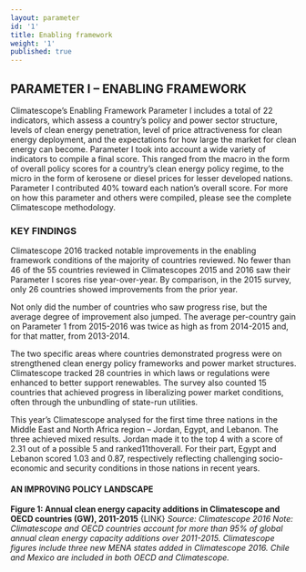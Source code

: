 ```yaml
---
layout: parameter
id: '1'
title: Enabling framework
weight: '1'
published: true
---
```


## **PARAMETER I – ENABLING FRAMEWORK**

Climatescope’s Enabling Framework Parameter I includes a total of 22 indicators, which assess a country’s policy and power sector structure, levels of clean energy penetration, level of price attractiveness for clean energy deployment, and the expectations for how large the market for clean energy can become. Parameter I took into account a wide variety of indicators to compile a final score. This ranged from the macro in the form of overall policy scores for a country’s clean energy policy regime, to the micro in the form of kerosene or diesel prices for lesser developed nations. Parameter I contributed 40% toward each nation’s overall score. For more on how this parameter and others were compiled, please see the complete Climatescope methodology.

### KEY FINDINGS

Climatescope 2016 tracked notable improvements in the enabling framework conditions of the majority of countries reviewed. No fewer than 46 of the 55 countries reviewed in Climatescopes 2015 and 2016 saw their Parameter I scores rise year-over-year.  By comparison, in the 2015 survey, only 26 countries showed improvements from the prior year. 

Not only did the number of countries who saw progress rise, but the average degree of improvement also jumped. The average per-country gain on Parameter 1 from 2015-2016 was twice as high as from 2014-2015 and, for that matter, from 2013-2014. 

The two specific areas where countries demonstrated progress were on strengthened clean energy policy frameworks and power market structures. Climatescope tracked 28 countries in which laws or regulations were enhanced to better support renewables. The survey also counted 15 countries that achieved progress in liberalizing power market conditions, often through the unbundling of state-run utilities. 

This year’s Climatescope analysed for the first time three nations in the Middle East and North Africa region – Jordan, Egypt, and Lebanon. The three achieved mixed results.  Jordan made it to the top 4 with a score of 2.31 out of a possible 5 and ranked11thoverall. For their part, Egypt and Lebanon scored 1.03 and 0.87, respectively reflecting challenging socio-economic and security conditions in those nations in recent years. 

#### AN IMPROVING POLICY LANDSCAPE



















**Figure 1:	Annual clean energy capacity additions in Climatescope and OECD countries (GW), 2011-2015**
{LINK}
_Source: Climatescope 2016 Note: Climatescope and OECD countries account for more than 95% of global annual clean energy capacity additions over 2011-2015. Climatescope figures include three new MENA states added in Climatescope 2016. Chile and Mexico are included in both OECD and Climatescope._

